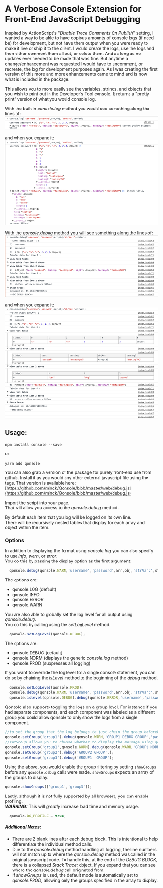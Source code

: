 # A Verbose Console Extension for Front-End JavaScript Debugging

Inspired by ActionScript's "_Disable Trace Comments On Publish_" setting, I wanted a way to be able to have copious amounts of console logs (if need be) for development, but not have them output when you were ready to make it live or ship it to the client. I would create the logs, use the logs and then either comment them all out, or delete them. And as long as no updates ever needed to be made that was fine. But anytime a change/enhancement was requested I would have to uncomment, or recreate, the log for development purposes again. As I was creating the first version of this more and more enhancements came to mind and is now what is included in the package.

This allows you to more easily see the variables, strings, and objects that you wish to print out in the Developer's Tool console.
It returns a "pretty print" version of what you would console log.

With the built in _console.log_ method you would see something along the lines of:
![Console Log Collapsed](console-log-collapsed.png)

and when you expand it:  
![Console Log Expanded](console-log-expanded.png)

With the _qonsole.debug_ method you will see something along the lines of:
![Console Debug Collapsed](console-debug-collapsed.png)

and when you expand it:  
![Console Debug Expanded](console-debug-expanded.png)

## Usage:

`npm install qonsole --save`

or

`yarn add qonsole`

You can also grab a version of the package for purely front-end use from github. Install it as you would any other external javascript file using the _<script src=""></script>_ tags. That version is available here: [https://github.com/mlnck/Qonsole/blob/master/web/debug.js](https://github.com/mlnck/Qonsole/blob/master/web/debug.js)

Import the script into your page.  
That will allow you access to the _qonsole.debug_ method.

By default each item that you log will be logged on its own line.  
There will be recursively nested tables that display for each array and object within the item.

### Options
In addition to displaying the format using _console.log_ you can also specify to use _info_, _warn_, or _error_.  
You do this by passing the display option as the first argument:
```javascript
  qonsole.debug(qonsole.WARN,'username','password',arr,obj,'strVar:',strVar);
```
The options are:
* qonsole.LOG (default)
* qonsole.INFO
* qonsole.ERROR
* qonsole.WARN

You are also able to globally set the log level for all output using _qonsole.debug_.  
You do this by calling using the _setLogLevel_ method.
```javascript
  qonsole.setLogLevel(qonsole.DEBUG);
```
The options are:
* qonsole.DEBUG (default)
* qonsole.NORM (displays the generic _console.log_ method)
* qonsole.PROD (suppresses all logging)

If you want to override the log level for a single console statement, you can do so by chaining the _isLevel_ method to the beginning of the _debug_ method.
```javascript
  qonsole.setLogLevel(qonsole.PROD);
  qonsole.debug(qonsole.WARN,'username','password',arr,obj,'strVar:',strVar); //will not display due to logLevel being set to "PROD" above
  qonsole.isLevel(qonsole.DEBUG).debug(qonsole.ERROR,'username','password',arr,obj,'strVar:',strVar); //will display using "pretty print" style
```

Qonsole also supports toggling the logs on a group level. For instance if you had separate components, and each component was labeled as a different group you could allow qonsole to only show the logs from a single component.
```javascript
//to set the group that the log belongs to just chain the group beforehand:
qonsole.setGroup('group1').debug(qonsole.WARN,'GROUP1 DEBUG GROUP','password',arr,obj,'strVar:');
//setGroup allows you to choose whether to display the message using qonsole.DEBUG(default) or qonsole.NORM
qonsole.setGroup('group1',qonsole.NORM).debug(qonsole.WARN,'GROUP1 NORM GROUP');
qonsole.setGroup('group2').debug('GROUP2 GROUP',);
qonsole.setGroup('group3').debug('GROUP1  GROUP');
```
Using the above, you would enable the group filtering by setting `showGroups` before any `qonsole.debug` calls were made. `showGroups` expects an array of the groups to display.
```javascript
qonsole.showGroups(['group1','group3']);
```

Lastly, although it is not fully supported by all browsers, you can enable profiling.  
_**WARNING:**_ This will _greatly_ increase load time and memory usage.
```javascript
  qonsole.DO_PROFILE = true;
```

##### _Additional Notes:_
* There are 2 blank lines after each debug block. This is intentional to help differentiate the individual method calls.
* Due to the _qonsole.debug_ method handling all logging, the line numbers will not match up to where the _qonsole.debug_ method was called in the original javascript code. To handle this, at the end of the _DEBUG BLOCK_, there is a collapsed _Stack Trace:_ object. If you expand that you can see where the _qonsole.debug_ call originated from.
* If _showGroups_ is used, the default mode is automatically set to _qonsole.PROD_, allowing only the groups specified in the array to display.
